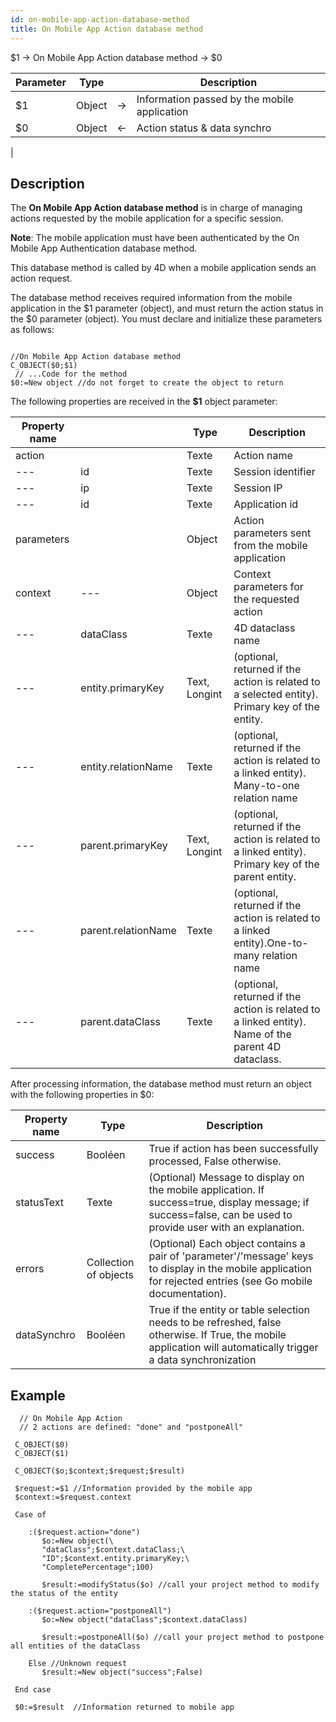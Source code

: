 ```yaml
---
id: on-mobile-app-action-database-method
title: On Mobile App Action database method
---
```


<!-- REF #4D.OnMobileAppAction.Syntax --> $1 -> On Mobile App Action database method -> $0<!-- END REF -->

<!-- REF #4D.OnMobileAppAction.Params -->
| Parameter | Type   |    | Description                                             |
| --------- | ------ | -- | ------------------------------------------------------- |
| $1        | Object | -> | Information passed by the mobile application            |
| $0        | Object | <- | Action status & data synchro|<!-- END REF -->


|


## Description

The **On Mobile App Action database method** is in charge of managing actions requested by the mobile application for a specific session.

**Note**: The mobile application must have been authenticated by the On Mobile App Authentication database method.

This database method is called by 4D when a mobile application sends an action request.

The database method receives required information from the mobile application in the $1 parameter (object), and must return the action status in the $0 parameter (object). You must declare and initialize these parameters as follows:

 ```4d

 //On Mobile App Action database method
 C_OBJECT($0;$1)
  // ...Code for the method
 $0:=New object //do not forget to create the object to return
 ```

The following properties are received in the **$1** object parameter:


| Property name |                     | Type          | Description                                                                                         |
| ------------- | ------------------- | ------------- | --------------------------------------------------------------------------------------------------- |
| action        |                     | Texte         | Action name                                                                                         |
| ---           | id                  | Texte         | Session identifier                                                                                  |
| ---           | ip                  | Texte         | Session IP                                                                                          |
| ---           | id                  | Texte         | Application id                                                                                      |
| parameters    |                     | Object        | Action parameters sent from the mobile application                                                  |
| context       | ---                 | Object        | Context parameters for the requested action                                                         |
| ---           | dataClass           | Texte         | 4D dataclass name                                                                                   |
| ---           | entity.primaryKey   | Text, Longint | (optional, returned if the action is related to a selected entity). Primary key of the entity.      |
| ---           | entity.relationName | Texte         | (optional, returned if the action is related to a linked entity). Many-to-one relation name         |
| ---           | parent.primaryKey   | Text, Longint | (optional, returned if the action is related to a linked entity). Primary key of the parent entity. |
| ---           | parent.relationName | Texte         | (optional, returned if the action is related to a linked entity).One-to-many relation name          |
| ---           | parent.dataClass    | Texte         | (optional, returned if the action is related to a linked entity). Name of the parent 4D dataclass.  |


After processing information, the database method must return an object with the following properties in $0:

| Property name | Type                  | Description                                                                                                                                                     |
| ------------- | --------------------- | --------------------------------------------------------------------------------------------------------------------------------------------------------------- |
| success       | Booléen               | True if action has been successfully processed, False otherwise.                                                                                                |
| statusText    | Texte                 | (Optional) Message to display on the mobile application. If success=true, display message; if success=false, can be used to provide user with an explanation.   |
| errors        | Collection of objects | (Optional) Each object contains a pair of 'parameter'/'message' keys to display in the mobile application for rejected entries (see Go mobile documentation).   |
| dataSynchro   | Booléen               | True if the entity or table selection needs to be refreshed, false otherwise. If True, the mobile application will automatically trigger a data synchronization |

## Example

```4d
  // On Mobile App Action
  // 2 actions are defined: "done" and "postponeAll"

 C_OBJECT($0)
 C_OBJECT($1)

 C_OBJECT($o;$context;$request;$result)

 $request:=$1 //Information provided by the mobile app
 $context:=$request.context

 Case of

    :($request.action="done")
       $o:=New object(\
       "dataClass";$context.dataClass;\
       "ID";$context.entity.primaryKey;\
       "CompletePercentage";100)

       $result:=modifyStatus($o) //call your project method to modify the status of the entity

    :($request.action="postponeAll")
       $o:=New object("dataClass";$context.dataClass)

       $result:=postponeAll($o) //call your project method to postpone all entities of the dataClass

    Else //Unknown request
       $result:=New object("success";False)

 End case

 $0:=$result  //Information returned to mobile app

 ```